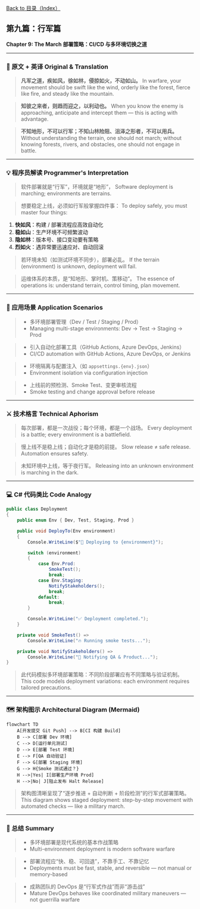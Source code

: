 [Back to 目录（Index）](https://github.com/uwspstar/The-Programmer-s-Art-of-War/blob/main/Index.md)

## 第九篇：行军篇

**Chapter 9: The March**
**部署策略：CI/CD 与多环境切换之道**

---

### 🏮 原文 + 英译 Original & Translation

> **凡军之道，疾如风，徐如林，侵掠如火，不动如山。**
> In warfare, your movement should be swift like the wind, orderly like the forest, fierce like fire, and steady like the mountain.

> **知彼之来者，则趋而迎之，以利动也。**
> When you know the enemy is approaching, anticipate and intercept them — this is acting with advantage.

> **不知地形，不可以行军；不知山林险阻、沮泽之形者，不可以用兵。**
> Without understanding the terrain, one should not march; without knowing forests, rivers, and obstacles, one should not engage in battle.

---

### 💡 程序员解读 Programmer's Interpretation

> 软件部署就是“行军”，环境就是“地形”，
> Software deployment is marching; environments are terrains.

> 想要稳定上线，必须如行军般掌握四件事：
> To deploy safely, you must master four things:

1. **快如风**：构建 / 部署流程应高效自动化
2. **稳如山**：生产环境不可频繁波动
3. **隐如林**：版本号、接口变动要有策略
4. **烈如火**：遇异常要迅速应对、自动回滚

> 若环境未知（如测试环境不同步），部署必乱。
> If the terrain (environment) is unknown, deployment will fail.

> 运维体系的本质，是“知地形、掌时机、策移动”。
> The essence of operations is: understand terrain, control timing, plan movement.

---

### 🧪 应用场景 Application Scenarios

> * 多环境部署管理（Dev / Test / Staging / Prod）
> * Managing multi-stage environments: Dev → Test → Staging → Prod

> * 引入自动化部署工具（GitHub Actions, Azure DevOps, Jenkins）
> * CI/CD automation with GitHub Actions, Azure DevOps, or Jenkins

> * 环境隔离与配置注入（如 `appsettings.{env}.json`）
> * Environment isolation via configuration injection

> * 上线前的预检测、Smoke Test、变更审核流程
> * Smoke testing and change approval before release

---

### ⚔️ 技术格言 Technical Aphorism

> 每次部署，都是一次战役；每个环境，都是一个战场。
> Every deployment is a battle; every environment is a battlefield.

> 慢上线不是稳上线；自动化才是稳的前提。
> Slow release ≠ safe release. Automation ensures safety.

> 未知环境中上线，等于夜行军。
> Releasing into an unknown environment is marching in the dark.

---

### 💻 C# 代码类比 Code Analogy

```csharp
public class Deployment
{
    public enum Env { Dev, Test, Staging, Prod }

    public void DeployTo(Env environment)
    {
        Console.WriteLine($"🚀 Deploying to {environment}");

        switch (environment)
        {
            case Env.Prod:
                SmokeTest();
                break;
            case Env.Staging:
                NotifyStakeholders();
                break;
            default:
                break;
        }

        Console.WriteLine("✅ Deployment completed.");
    }

    private void SmokeTest() =>
        Console.WriteLine("🔥 Running smoke tests...");

    private void NotifyStakeholders() =>
        Console.WriteLine("📢 Notifying QA & Product...");
}
```

> 此代码模拟多环境部署策略：不同阶段部署应有不同策略与验证机制。
> This code models deployment variations: each environment requires tailored precautions.

---

### 🗺️ 架构图示 Architectural Diagram (Mermaid)

```mermaid
flowchart TD
    A[开发提交 Git Push] --> B[CI 构建 Build]
    B --> C[部署 Dev 环境]
    C --> D[运行单元测试]
    D --> E[部署 Test 环境]
    E --> F[QA 自动验证]
    F --> G[部署 Staging 环境]
    G --> H{Smoke 测试通过？}
    H -->|Yes| I[部署生产环境 Prod]
    H -->|No| J[阻止发布 Halt Release]
```

> 架构图清晰呈现了“逐步推进 + 自动判断 + 阶段检测”的行军式部署策略。
> This diagram shows staged deployment: step-by-step movement with automated checks — like a military march.

---

### 📌 总结 Summary

> * 多环境部署是现代系统的基本作战策略
> * Multi-environment deployment is modern software warfare

> * 部署流程应“快、稳、可回退”，不靠手工、不靠记忆
> * Deployments must be fast, stable, and reversible — not manual or memory-based

> * 成熟团队的 DevOps 是“行军式作战”而非“游击战”
> * Mature DevOps behaves like coordinated military maneuvers — not guerrilla warfare
